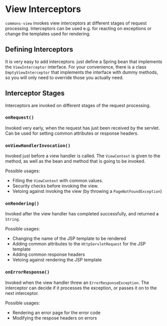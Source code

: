 # View Interceptors

`commons-view` invokes view interceptors at different stages of request processing. Interceptors can be used e.g. for reacting on exceptions or change the templates used for rendering.

## Defining Interceptors

It is very easy to add interceptors: just define a Spring bean that implements the `ViewInterceptor` interface. For your convenience, there is a class `EmptyViewInterceptor` that implements the interface with dummy methods, so you will only need to override those you actually need.

## Interceptor Stages

Interceptors are invoked on different stages of the request processing.

### `onRequest()`

Invoked very early, when the request has just been received by the servlet. Can be used for setting common attributes or response headers.

### `onViewHandlerInvocation()`

Invoked just before a view handler is called. The `ViewContext` is given to the method, as well as the bean and method that is going to be invoked.

Possible usages:

* Filling the `ViewContext` with common values.
* Security checks before invoking the view.
* Vetoing against invoking the view (by throwing a `PageNotFoundException`)

### `onRendering()`

Invoked after the view handler has completed successfully, and returned a `String`.

Possible usages:

* Changing the name of the JSP template to be rendered
* Adding common attributes to the `HttpServletRequest` for the JSP template
* Adding common response headers
* Vetoing against rendering the JSP template

### `onErrorResponse()`

Invoked when the view handler threw an `ErrorResponseException`. The interceptor can decide if it processes the exception, or passes it on to the next interceptor.

Possible usages:

* Rendering an error page for the error code
* Modifying the respose headers on errors
